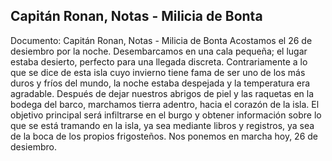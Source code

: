 ## Capitán Ronan, Notas - Milicia de Bonta
Documento: Capitán Ronan, Notas - Milicia de Bonta
Acostamos el 26 de desiembro por la noche. Desembarcamos en una cala pequeña; el lugar estaba desierto, perfecto para una llegada discreta. Contrariamente a lo que se dice de esta isla cuyo invierno tiene fama de ser uno de los más duros y fríos del mundo, la noche estaba despejada y la temperatura era agradable. Después de dejar nuestros abrigos de piel y las raquetas en la bodega del barco, marchamos tierra adentro, hacia el corazón de la isla.
El objetivo principal será infiltrarse en el burgo y obtener información sobre lo que se está tramando en la isla, ya sea mediante libros y registros, ya sea de la boca de los propios frigosteños. Nos ponemos en marcha hoy, 26 de desiembro.
